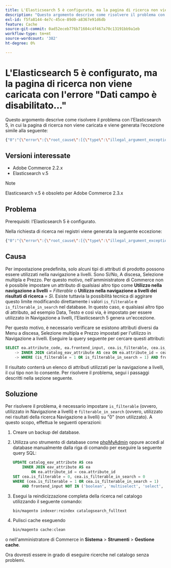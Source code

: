 ```yaml
---
title: L'Elasticsearch 5 è configurato, ma la pagina di ricerca non viene caricata con l'errore "Dati campo è disabilitato..."
description: "Questo argomento descrive come risolvere il problema con l'Elasticsearch 5, in cui la pagina di ricerca non viene caricata e viene generata l'eccezione simile alla seguente:"
exl-id: f5fa8144-4e7c-45ce-89d0-a8367e91d6db
feature: Cache
source-git-commit: 0ad52eceb776b71604c4f467a70c13191bb9a1eb
workflow-type: tm+mt
source-wordcount: '382'
ht-degree: 0%

---
```


# L&#39;Elasticsearch 5 è configurato, ma la pagina di ricerca non viene caricata con l&#39;errore &quot;Dati campo è disabilitato...&quot;

Questo argomento descrive come risolvere il problema con l’Elasticsearch 5, in cui la pagina di ricerca non viene caricata e viene generata l’eccezione simile alla seguente:

```bash
{"0":"{\"error\":{\"root_cause\":[{\"type\":\"illegal_argument_exception\",\"reason\":\"Fielddata is disabled on text fields by default. Set fielddata=true on [%attribute_code%]] in order to load fielddata in memory by uninverting the inverted index. Note that this can however use significant memory.\"}].
```

## Versioni interessate

* Adobe Commerce 2.2.x
* Elasticsearch v.5

>[!NOTE]
>
>Elasticsearch v.5 è obsoleto per Adobe Commerce 2.3.x

## Problema

Prerequisiti: l’Elasticsearch 5 è configurato.

Nella richiesta di ricerca nei registri viene generata la seguente eccezione:

```bash
{"0":"{\"error\":{\"root_cause\":[{\"type\":\"illegal_argument_exception\",\"reason\":\"Fielddata is disabled on text fields by default. Set fielddata=true on [%attribute_code%]] in order to load fielddata in memory by uninverting the inverted index. Note that this can however use significant memory.\"}].
```

## Causa

Per impostazione predefinita, solo alcuni tipi di attributi di prodotto possono essere utilizzati nella navigazione a livelli. Sono Sì/No, A discesa, Selezione multipla e Prezzo. Per questo motivo, nell&#39;amministratore di Commerce non è possibile impostare un attributo di qualsiasi altro tipo come **Utilizzo nella navigazione a livelli** = *Filterable* o **Utilizzo nella navigazione a livelli dei risultati di ricerca** = *Sì*. Esiste tuttavia la possibilità tecnica di aggirare questo limite modificando direttamente i valori `is_filterable` e `is_filterable_in_search` nel database. In questo caso, e qualsiasi altro tipo di attributo, ad esempio Data, Testo e così via, è impostato per essere utilizzato in Navigazione a livelli, l&#39;Elasticsearch 5 genera un&#39;eccezione.

Per questo motivo, è necessario verificare se esistono attributi diversi da Menu a discesa, Selezione multipla e Prezzo impostati per l&#39;utilizzo in Navigazione a livelli. Eseguire la query seguente per cercare questi attributi:

```sql
SELECT ea.attribute_code, ea.frontend_input, cea.is_filterable, cea.is_filterable_in_search FROM eav_attribute AS ea
    -> INNER JOIN catalog_eav_attribute AS cea ON ea.attribute_id = cea.`attribute_id`
    -> WHERE (is_filterable = 1 OR is_filterable_in_search = 1) AND frontend_input NOT IN ('boolean', 'multiselect', 'select', 'price');
```

Il risultato conterrà un elenco di attributi utilizzati per la navigazione a livelli, il cui tipo non lo consente. Per risolvere il problema, segui i passaggi descritti nella sezione seguente.

## Soluzione

Per risolvere il problema, è necessario impostare `is_filterable` (ovvero, utilizzato in Navigazione a livelli) e `filterable_in_search` (ovvero, utilizzato nei risultati della ricerca Navigazione a livelli) su &quot;0&quot; (non utilizzato). A questo scopo, effettua le seguenti operazioni:

1. Creare un backup del database.
1. Utilizza uno strumento di database come [phpMyAdmin](https://devdocs.magento.com/guides/v2.2/install-gde/prereq/optional.html#install-optional-phpmyadmin) oppure accedi al database manualmente dalla riga di comando per eseguire la seguente query SQL:

   ```sql
   UPDATE catalog_eav_attribute AS cea
       INNER JOIN eav_attribute AS ea
           ON ea.attribute_id = cea.attribute_id
   SET cea.is_filterable = 0, cea.is_filterable_in_search = 0
   WHERE (cea.is_filterable = 1 OR cea.is_filterable_in_search = 1)
       AND frontend_input NOT IN ('boolean', 'multiselect', 'select', 'price');
   ```

1. Esegui la reindicizzazione completa della ricerca nel catalogo utilizzando il seguente comando:

   ```bash
   bin/magento indexer:reindex catalogsearch_fulltext
   ```

1. Pulisci cache eseguendo

   ```bash
   bin/magento cache:clean
   ```

o nell&#39;amministratore di Commerce in **Sistema** > **Strumenti** > **Gestione cache**.

Ora dovresti essere in grado di eseguire ricerche nel catalogo senza problemi.
